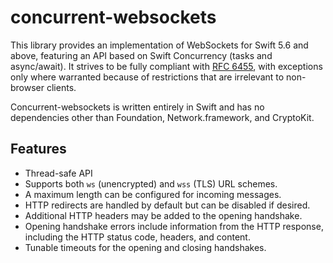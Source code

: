 # concurrent-websockets

This library provides an implementation of WebSockets for Swift 5.6 and above, featuring an API based on
Swift Concurrency (tasks and async/await). It strives to be fully compliant with
[RFC 6455](https://datatracker.ietf.org/doc/html/rfc6455), with exceptions only where warranted because of
restrictions that are irrelevant to non-browser clients.

Concurrent-websockets is written entirely in Swift and has no dependencies other than Foundation, Network.framework,
and CryptoKit.

## Features

* Thread-safe API 
* Supports both `ws` (unencrypted) and `wss` (TLS) URL schemes.
* A maximum length can be configured for incoming messages.
* HTTP redirects are handled by default but can be disabled if desired.
* Additional HTTP headers may be added to the opening handshake.
* Opening handshake errors include information from the HTTP response, including the HTTP status code, headers,
  and content.
* Tunable timeouts for the opening and closing handshakes.
